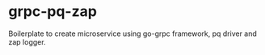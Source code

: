 # grpc-pq-zap
Boilerplate to create microservice using go-grpc framework, pq driver and zap logger.
